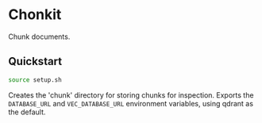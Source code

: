 # Chonkit

Chunk documents.

## Quickstart

```bash
source setup.sh
```

Creates the 'chunk' directory for storing chunks for inspection.
Exports the `DATABASE_URL` and `VEC_DATABASE_URL` environment variables, using qdrant as the default.
